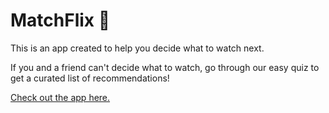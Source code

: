 # MatchFlix 🍿

This is an app created to help you decide what to watch next. 

If you and a friend can't decide what to watch, go through our easy quiz to get a curated list of recommendations!

[Check out the app here.](https://matchflix1.herokuapp.com/)
